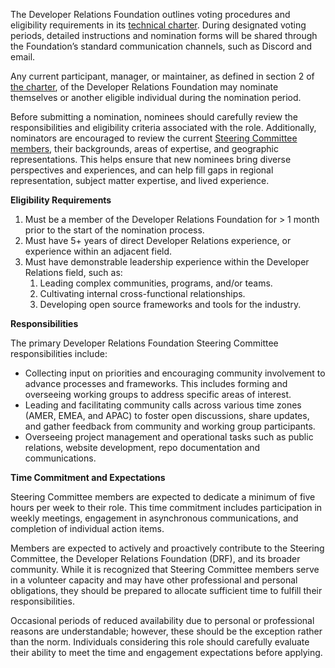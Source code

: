The Developer Relations Foundation outlines voting procedures and eligibility requirements in its [technical charter](https://github.com/DevRel-Foundation/governance/blob/main/Technical_Charter.adoc). During designated voting periods, detailed instructions and nomination forms will be shared through the Foundation’s standard communication channels, such as Discord and email.

Any current participant, manager, or maintainer, as defined in section 2 of [the charter](https://github.com/DevRel-Foundation/governance/blob/main/Technical_Charter.adoc), of the Developer Relations Foundation may nominate themselves or another eligible individual during the nomination period.

Before submitting a nomination, nominees should carefully review the responsibilities and eligibility criteria associated with the role. Additionally, nominators are encouraged to review the current [Steering Committee members](http://dev-rel.org/about/steering-committee), their backgrounds, areas of expertise, and geographic representations. This helps ensure that new nominees bring diverse perspectives and experiences, and can help fill gaps in regional representation, subject matter expertise, and lived experience.

**Eligibility Requirements**

1.  Must be a member of the Developer Relations Foundation for > 1 month prior to the start of the nomination process.
2.  Must have 5+ years of direct Developer Relations experience, or experience within an adjacent field.
3.  Must have demonstrable leadership experience within the Developer Relations field, such as:
    1.  Leading complex communities, programs, and/or teams.
    2.  Cultivating internal cross-functional relationships.
    3.  Developing open source frameworks and tools for the industry.

**Responsibilities** 

The primary Developer Relations Foundation Steering Committee responsibilities include:
*   Collecting input on priorities and encouraging community involvement to advance processes and frameworks. This includes forming and overseeing working groups to address specific areas of interest.
*   Leading and facilitating community calls across various time zones (AMER, EMEA, and APAC) to foster open discussions, share updates, and gather feedback from community and working group participants.
*   Overseeing project management and operational tasks such as public relations, website development, repo documentation and communications.

**Time Commitment and Expectations**

Steering Committee members are expected to dedicate a minimum of five hours per week to their role. This time commitment includes participation in weekly meetings, engagement in asynchronous communications, and completion of individual action items.

Members are expected to actively and proactively contribute to the Steering Committee, the Developer Relations Foundation (DRF), and its broader community. While it is recognized that Steering Committee members serve in a volunteer capacity and may have other professional and personal obligations, they should be prepared to allocate sufficient time to fulfill their responsibilities.

Occasional periods of reduced availability due to personal or professional reasons are understandable; however, these should be the exception rather than the norm. Individuals considering this role should carefully evaluate their ability to meet the time and engagement expectations before applying.
